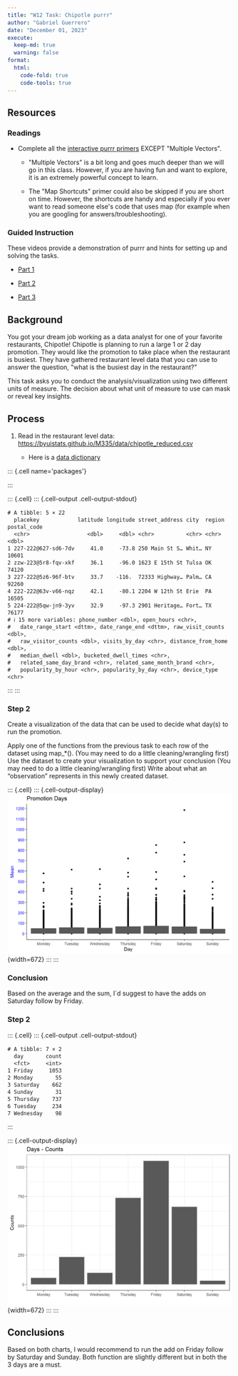 ```yaml
---
title: "W12 Task: Chipotle purrr"
author: "Gabriel Guerrero"
date: "December 01, 2023"
execute:
  keep-md: true
  warning: false
format:
  html:
    code-fold: true
    code-tools: true
---
```




## Resources

### **Readings**

-   Complete all the [interactive purrr primers](https://rstudio.cloud/learn/primers/5) EXCEPT "Multiple Vectors".

    -   "Multiple Vectors" is a bit long and goes much deeper than we will go in this class. However, if you are having fun and want to explore, it is an extremely powerful concept to learn.

    -   The "Map Shortcuts" primer could also be skipped if you are short on time. However, the shortcuts are handy and especially if you ever want to read someone else's code that uses map (for example when you are googling for answers/troubleshooting).

### **Guided Instruction**

These videos provide a demonstration of purrr and hints for setting up and solving the tasks.

-   [Part 1](https://www.loom.com/share/cef0a90d4282429da426f26817f9db03?sharedAppSource=personal_library)

-   [Part 2](https://www.loom.com/share/98949bde51f44ab4992c51e01f1b1409?sharedAppSource=personal_library)

-   [Part 3](https://www.loom.com/share/674f111b84f04e4bb1fc3b2520cc6f40?sharedAppSource=personal_library)

## Background

You got your dream job working as a data analyst for one of your favorite restaurants, Chipotle! Chipotle is planning to run a large 1 or 2 day promotion. They would like the promotion to take place when the restaurant is busiest. They have gathered restaurant level data that you can use to answer the question, "what is the busiest day in the restaurant?"

This task asks you to conduct the analysis/visualization using two different units of measure. The decision about what unit of measure to use can mask or reveal key insights.

## Process

1.  Read in the restaurant level data: <https://byuistats.github.io/M335/data/chipotle_reduced.csv>

    -   Here is a [data dictionary](https://docs.safegraph.com/docs/monthly-patterns)


::: {.cell name='packages'}

:::

::: {.cell}
::: {.cell-output .cell-output-stdout}
```
# A tibble: 5 × 22
  placekey            latitude longitude street_address city  region postal_code
  <chr>                  <dbl>     <dbl> <chr>          <chr> <chr>        <dbl>
1 227-222@627-sd6-7dv     41.0     -73.8 250 Main St S… Whit… NY           10601
2 zzw-223@5r8-fqv-xkf     36.1     -96.0 1623 E 15th St Tulsa OK           74120
3 227-222@5z6-96f-btv     33.7    -116.  72333 Highway… Palm… CA           92260
4 222-222@63v-v66-nqz     42.1     -80.1 2204 W 12th St Erie  PA           16505
5 224-222@5qw-jn9-3yv     32.9     -97.3 2901 Heritage… Fort… TX           76177
# ℹ 15 more variables: phone_number <dbl>, open_hours <chr>,
#   date_range_start <dttm>, date_range_end <dttm>, raw_visit_counts <dbl>,
#   raw_visitor_counts <dbl>, visits_by_day <chr>, distance_from_home <dbl>,
#   median_dwell <dbl>, bucketed_dwell_times <chr>,
#   related_same_day_brand <chr>, related_same_month_brand <chr>,
#   popularity_by_hour <chr>, popularity_by_day <chr>, device_type <chr>
```
:::
:::

### Step 2

Create a visualization of the data that can be used to decide what day(s) to run the promotion.

Apply one of the functions from the previous task to each row of the dataset using map_*(). (You may need to do a little cleaning/wrangling first)
Use the dataset to create your visualization to support your conclusion (You may need to do a little cleaning/wrangling first)
Write about what an “observation” represents in this newly created dataset.


::: {.cell}
::: {.cell-output-display}
![](W12-Task-Chipotle-purrr_files/figure-html/unnamed-chunk-3-1.png){width=672}
:::
:::


### Conclusion
Based on the average and the sum, I´d suggest to have the adds on Saturday follow by Friday.



### Step 2


::: {.cell}
::: {.cell-output .cell-output-stdout}
```
# A tibble: 7 × 2
  day       count
  <fct>     <int>
1 Friday     1053
2 Monday       55
3 Saturday    662
4 Sunday       31
5 Thursday    737
6 Tuesday     234
7 Wednesday    98
```
:::

::: {.cell-output-display}
![](W12-Task-Chipotle-purrr_files/figure-html/unnamed-chunk-4-1.png){width=672}
:::
:::


## Conclusions

Based on both charts, I would recommend to run the add on Friday follow by Saturday and Sunday. Both function are slightly different but in both the 3 days are a must.